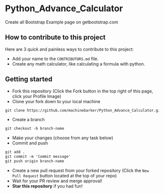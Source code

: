 # Python_Advance_Calculator
Create all Bootstrap Example page on getbootstrap.com

## How to contribute to this project
Here are 3 quick and painless ways to contribute to this project:

* Add your name to the `CONTRIBUTORS.md` file.
* Create any math calculator, like calculating a formula with python.

## Getting started
* Fork this repository (Click the Fork button in the top right of this page, click your Profile Image)
* Clone your fork down to your local machine

```markdown
git clone https://github.com/machinebarker/Python_Advance_Calculator.git
```

* Create a branch

```markdown
git checkout -b branch-name
```

* Make your changes (choose from any task below)
* Commit and push

```markdown
git add .
git commit -m 'Commit message'
git push origin branch-name
```

* Create a new pull request from your forked repository (Click the `New Pull Request` button located at the top of your repo)
* Wait for your PR review and merge approval!
* __Star this repository__ if you had fun!
